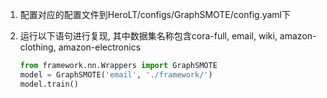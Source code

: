 1. 配置对应的配置文件到HeroLT/configs/GraphSMOTE/config.yaml下

2. 运行以下语句进行复现, 其中数据集名称包含cora-full, email, wiki, amazon-clothing, amazon-electronics

   ```python
   from framework.nn.Wrappers import GraphSMOTE
   model = GraphSMOTE('email', './framework/')
   model.train()
   ```